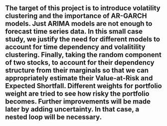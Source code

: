 ## The target of this project is to introduce volatility clustering and the importance of AR-GARCH models. Just ARIMA models are not enough to forecast time series data. In this small case study, we justify the need for different models to account for time dependency and volalitility clustering. Finally, taking the random component of two stocks, to account for their dependency structure from their marginals so that we can appropriately estimate their Value-at-Risk and Expected Shortfall. Different weights for portfolio weight are tried to see how risky the portfolio becomes. Further improvements will be made later by adding uncertainty. In that case, a nested loop will be necessary.
